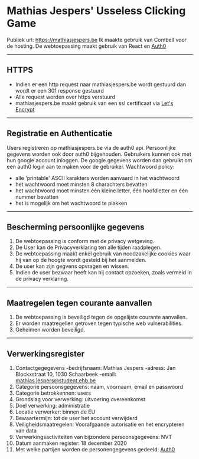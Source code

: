 # Mathias Jespers' Usseless Clicking Game
Publiek url: https://mathiasjespers.be Ik maakte gebruik van Combell voor de hosting. De webtoepassing maakt gebruik van React en [Auth0](https://auth0.com/)

---
## HTTPS
- Indien er een http request naar mathiasjespers.be wordt gestuurd dan wordt er een 301 response gestuurd
- Alle request worden over https verstuurd  
- mathiasjespers.be maakt gebruik van een ssl certificaat via [Let's Encrypt](https://letsencrypt.org/#)

---
## Registratie en Authenticatie
Users registreren op mathiasjespers.be via de auth0 api. Persoonlijke gegevens worden ook door auth0 bijgehouden. Gebruikers kunnen ook met hun google account inloggen. De google gegevens worden dan gebruikt om een auth0 login aan te maken voor de gebruiker.
Wachtwoord policy:
- alle 'printable' ASCII karakters worden aanvaard in het wachtwoord
- het wachtwoord moet minsten 8 charachters bevatten
- het wachtwoord moet minsten één kleine letter, één hoofdletter en één nummer bevatten
- het is mogelijk om het wachtwoord te plakken

---
## Bescherming persoonlijke gegevens
1. De webtoepassing is conform met de privacy wetgeving. 
2. De User kan de Privacyverklaring ten alle tijden raadplegen. 
3. De webtoepassing maakt enkel gebruik van noodzakelijke cookies waar hij van op de hoogte wordt gesteld bij het aanmelden. 
4. De user kan zijn gegvens opvragen en wissen. 
5. Indien de user bezwaar heeft kan hij contact opzoeken, zoals vermeld in de privacy verklaring.

---
## Maatregelen tegen courante aanvallen
1. De webtoepassing is beveiligd tegen de opgelijste courante aanvallen.
3. Er worden maatregellen getroven tegen typische web vulnerabilities.
2. Geheimen worden beveiligd.

---
## Verwerkingsregister
1. Contactgegegevens -bedrijfsnaam: Mathias Jespers -adress: Jan Blockxstraat 10, 1030 Schaarbeek -email: mathias.jespers@student.ehb.be
2. Categorie persoonsgegevens: naam, voornaam, email en passwoord 
3. Categorie betrokkennen: users
4. Grondslag voor verwerking: uitvoering overeenkomst 
5. Doel verwerking: administratie
6. Locatie verwerker: binnen de EU 
7. Bewaartermijn: tot de user het account verwijderd 
8. Veiligheidsmaatregelen: Voorafgaande autorisatie en het encrypteren van data 
9. Verwerkingsactiviteiten van bijzondere persoonsgegevens: NVT 
10. Datum aanmaken register: 18 december 2020 
11. Met welke partijen worden de personengegevens gedeeld: [Auth0](https://auth0.com/)
